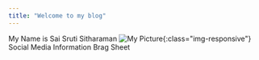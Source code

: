 ```yaml
---
title: "Welcome to my blog"
---
```


My Name is Sai Sruti Sitharaman
![My Picture](https://github.com/saisruti1229/github-pages-with-jekyll/blob/main/sruti.jpeg){:class="img-responsive"}
Social Media Information 
Brag Sheet 
